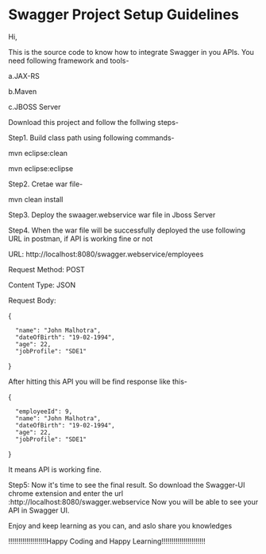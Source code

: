 # Swagger Project Setup Guidelines 
Hi,

This is the source code to know how to integrate Swagger in you APIs.
You need following framework and tools-

a.JAX-RS

b.Maven

c.JBOSS Server

Download this project and follow the follwing steps-

Step1. Build class path using following commands-

mvn eclipse:clean

mvn eclipse:eclipse

Step2. Cretae war file-

mvn clean install

Step3. Deploy the swaager.webservice war file in Jboss Server

Step4. When the war file will be successfully deployed the use following URL in postman, if API is working fine or not

URL: http://localhost:8080/swagger.webservice/employees

Request Method: POST

Content Type: JSON

Request Body:

{

      "name": "John Malhotra",
      "dateOfBirth": "19-02-1994",
      "age": 22,
      "jobProfile": "SDE1"
      
}

After hitting this API you will be find response like this-

{

      "employeeId": 9,
      "name": "John Malhotra",
      "dateOfBirth": "19-02-1994",
      "age": 22,
      "jobProfile": "SDE1"
      
}

It means API is working fine.

Step5: Now it's time to see the final result. So download the Swagger-UI chrome extension and enter the url :http://localhost:8080/swagger.webservice
Now you will be  able to see your API in Swagger UI.


Enjoy and keep learning as you can, and aslo share you knowledges

!!!!!!!!!!!!!!!!!!!Happy Coding and Happy Learning!!!!!!!!!!!!!!!!!!!!!!
